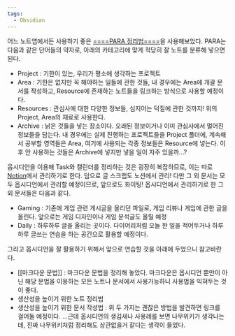 ```yaml
---
tags:
  - Obsidian
---
```

어느 노트앱에서든 사용하기 좋은 [====PARA 정리법====](https://blog.naver.com/sunandbean/223217948136)을 사용해보았다.
PARA는 다음과 같은 단어들의 약자로, 아래의 카테고리에 맞게 적당히 잘 노트를 분류해 넣으면 된다.
- Project : 기한이 있는, 우리가 평소에 생각하는 프로젝트
- Area : 기한은 없지만 꼭 해야하는 일들에 관한 것들, 내 경우에는 Area에 개괄 문서를 작성하고, Resource에 존재하는 노트들을 링크하는 방식으로 사용할 예정이다.
- Resources : 관심사에 대한 다양한 정보들, 심지어는 덕질에 관한 것까지! 위의 Project, Area의 재료로 사용한다.
- Archive : 낡은 것들을 넣는 장소이다. 오래된 정보이거나 이미 관심사에서 멀어진 정보들을 담는다.
내 경우에는 실제 진행하는 프로젝트들을 Project 폴더에, 계속해서 공부할 영역들은 Area, 여기에 사용되는 각종 정보들은 Resource에 넣는다. 이후 안 사용하는 것들은 Archive에 넣지만 넣을 일이 자주 있을까...?

옵시디언을 이용해 Task와 캘린더를 정리하는 것은 굉장히 복잡하므로, 이는 따로 [Notion](https://www.notion.so/keplerisgone/Personal-Page-117cdaf5b86d43b2bc90373e8e4f3f67)에서 관리하기로 한다. 덤으로 글 스크랩도 노션에서 관리!
다만 그 외 문서는 모두 옵시디언에서 관리할 예정이므로, 앞으로도 화이팅!
옵시디언에서 관리하기로 한 그 외 문서들은 다음과 같다.
- Gaming : 기존에 게임 관련 게시글을 올리던 파일로, 게임 리뷰나 게임에 관한 글을 올린다. 앞으로는 게임 디자인이나 게임 분석글도 올릴 예정
- Daily : 하루하루 글을 올리는 곳이다. 다이어리처럼 오늘 한 일을 적어두거나 하루하루 글쓰는 연습을 하는 공간으로 활용할 예정이다.

그리고 옵시디언을 잘 활용하기 위해서 앞으로 연습할 것을 아래에 두었으니 참고바란다.
- [[마크다운 문법]] : 마크다운 문법을 정리해 놓았다. 마크다운은 옵시디언 뿐만이 아닌 해당 문법을 이용하는 모든 노트나 문서에서 사용가능하니 사용법을 익혀두는 것이 좋다.
- 생산성을 높이기 위한 노트 정리법
- 생산성을 높이기 위한 문서 작성법 : 위 두 가지는 괜찮은 방법을 발견하면 링크를 걸어둘 예정이다.
...근데 옵시디언의 생김새나 사용례를 보면 나무위키가 생각나는데, 진짜 나무위키처럼 정리해도 상관없을거 같다는 생각이 들었다.